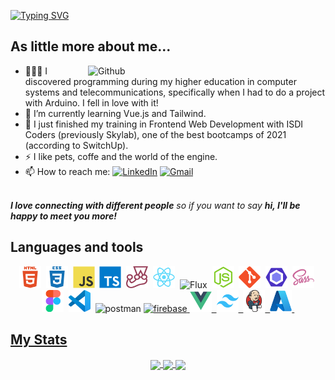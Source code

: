 [![Typing SVG](https://readme-typing-svg.herokuapp.com?font=macondo&size=48&color=F78B03&center=true&vCenter=true&width=1000&height=80&lines=<Hi!+I'm+Estefania/>)](https://git.io/typing-svg)


## As little more about me...  

<img width="380" align="right" alt="Github" src="https://raw.githubusercontent.com/Rishabh2804/Rishabh2804/master/Resources/Icons/developer-girl.gif" 
/> 
- 👩🏻‍💻 I discovered programming during my higher education in computer systems and telecommunications, specifically when I had to do a project with Arduino. I fell in love with it!
- 🌱 I’m currently learning Vue.js and Tailwind.
- 🚀 I just finished my training in Frontend Web Development with ISDI Coders (previously Skylab), one of the best bootcamps of 2021 (according to SwitchUp).
- ⚡️ I like pets, coffe and the world of the engine.
- 📫 How to reach me: [![LinkedIn](https://img.shields.io/badge/linkedin-%235077B5.svg?style=for-the-badge&logo=linkedin&logoColor=white)](https://www.linkedin.com/in/estefaniacr/) [![Gmail](https://img.shields.io/badge/Gmail-D14836?style=for-the-badge&logo=gmail&logoColor=white)](mailto:estcolros@gmail.com)

<br>
 <em><b>I love connecting with different people</b> so if you want to say <b>hi, I'll be happy to meet you more!</b></em>
<br>

## Languages and tools
<section align="center">
  <div>
    <img src="https://github.com/devicons/devicon/blob/master/icons/html5/html5-plain-wordmark.svg" title="HTML5" alt="HTML" width="35" height="35"/>&nbsp;
     <img src="https://github.com/devicons/devicon/blob/master/icons/css3/css3-plain-wordmark.svg"  title="CSS3" alt="CSS" width="35" height="35"/>&nbsp;
     <img src="https://github.com/devicons/devicon/blob/master/icons/javascript/javascript-original.svg" title="JavaScript" alt="JavaScript" width="35" height="35"/>&nbsp;
      <img src="https://github.com/devicons/devicon/blob/master/icons/typescript/typescript-original.svg" title="TypeScript" alt="TypeScript" width="35" height="35"/>&nbsp;
      <img src="https://github.com/devicons/devicon/blob/master/icons/jest/jest-plain.svg" title="Jest" alt="Jest" width="35" height="35"/>&nbsp;
      <img src="https://github.com/devicons/devicon/blob/master/icons/react/react-original.svg" title="React" alt="React" width="35" height="35"/>&nbsp;
       <img src="http://objectpartners.github.io/react-workshop/assets/img/flux-logo.png" title="Flux" alt="Flux" width="35" height="35"/>&nbsp;
      <img src="https://github.com/devicons/devicon/blob/master/icons/nodejs/nodejs-original.svg" title="NodeJS" alt="NodeJS" width="35" height="35"/>&nbsp;
      <img src="https://github.com/devicons/devicon/blob/master/icons/git/git-original.svg" title="Git" **alt="Git" width="35" height="35"/>&nbsp;
      <img src="https://github.com/devicons/devicon/blob/master/icons/eslint/eslint-original.svg" title="Eslint" alt="Eslint" width="35" height="35"/>&nbsp;
      <img src="https://github.com/devicons/devicon/blob/master/icons/sass/sass-original.svg"  title="Sass" alt="Sass" width="35" height="35"/>&nbsp;
      <img src="https://github.com/devicons/devicon/blob/master/icons/figma/figma-original.svg" title="Figma" alt="Figma" width="35" height="35"/>&nbsp;
      <img src="https://github.com/devicons/devicon/blob/master/icons/vscode/vscode-original.svg" title="Figma" alt="Figma" width="35" height="35"/>&nbsp;
     <img src="https://www.vectorlogo.zone/logos/getpostman/getpostman-icon.svg" alt="postman" width="35" height="35"/> </a> <a href="https://reactjs.org/" target="_blank" rel="noreferrer">
     <a href="https://firebase.google.com/" target="_blank" rel="noreferrer"> <img src="https://www.vectorlogo.zone/logos/firebase/firebase-icon.svg" alt="firebase" width="35" height="35"/>
     <img src="https://github.com/devicons/devicon/blob/master/icons/vuejs/vuejs-original.svg" title="Figma" alt="Figma" width="35" height="35"/>&nbsp;
     <img src="https://github.com/devicons/devicon/blob/master/icons/tailwindcss/tailwindcss-plain.svg" title="Figma" alt="Figma" width="35" height="35"/>&nbsp;
     <img src="https://github.com/devicons/devicon/blob/master/icons/jenkins/jenkins-original.svg" title="Figma" alt="Figma" width="35" height="35"/>&nbsp;
     <img src="https://github.com/devicons/devicon/blob/master/icons/azure/azure-original.svg" title="Figma" alt="Figma" width="35" height="35"/>&nbsp;
   </div>
</section>


## My Stats 
<p align = "center">
      <img align="center" src="https://github-readme-stats.vercel.app/api?username=estcolros&show_icons=true&theme=radical&bg_color=03510100&text_color=FF8616&title_color=F94A6B&icon_color=FF8616" />
    <img align="center" src="http://github-readme-streak-stats.herokuapp.com?user=estcolros&theme=radical&background=03510100&fire=F94A6B&sideNums=FF8616&ring=F94A6B&dates=FF8616&currStreakLabel=F94A6B&currStreakNum=FF8616&stroke=F94A6B&sideLabels=F94A6B" />
     <img align="center" src="https://github-readme-stats.vercel.app/api/top-langs/?username=estcolros&show_icons=true&layout=compact&bg_color=03510100&text_color=FF8616&title_color=F94A6B&icon_color=FF8616&card_width=450" />
</p>
 
  
<!--
**estcolros/estcolros** is a ✨ _special_ ✨ repository because its `README.md` (this file) appears on your GitHub profile.

Here are some ideas to get you started:

- 🔭 I’m currently working on ...
- 🌱 I’m currently learning ...
- 👯 I’m looking to collaborate on ...
- 🤔 I’m looking for help with ...
- 💬 Ask me about ...
- 📫 How to reach me: ...
- 😄 Pronouns: ...
- ⚡ Fun fact: ...
-->
